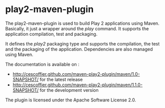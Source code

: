 play2-maven-plugin
==================

The play2-maven-plugin is used to build Play 2 applications using Maven. Basically, it just a wrapper around the _play_
command. It supports the application compilation, test and packaging.

It defines the _play2_ packaging type and supports the compilation, the test and the packaging of the application. Dependencies
are also managed using Maven.

The documentation is available on :

* http://cescoffier.github.com/maven-play2-plugin/maven/1.0-SNAPSHOT/ for the latest release
* http://cescoffier.github.com/maven-play2-plugin/maven/1.1.0-SNAPSHOT/ for the development version

The plugin is licensed under the Apache Software License 2.0.
